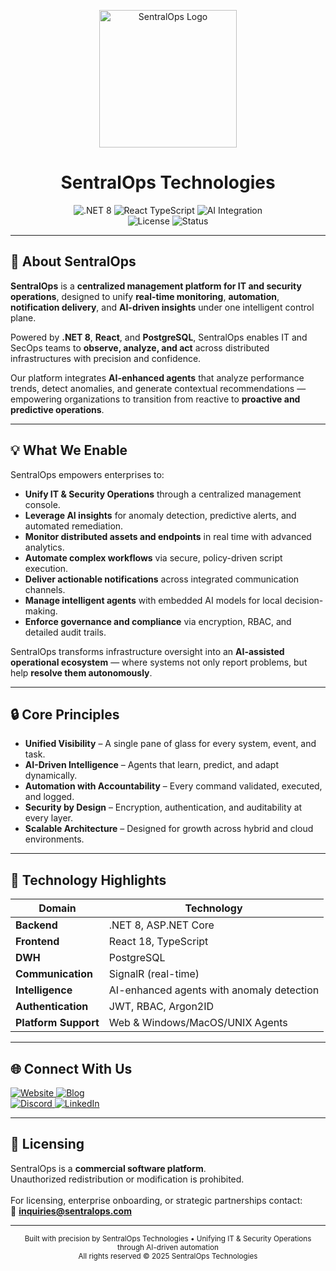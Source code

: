 <p align="center">
  <img src="https://raw.githubusercontent.com/SentralOps/Assets/refs/heads/main/logos/sentral-ops-logo-transparent.png?token=GHSAT0AAAAAADMVQ53CLXRBGVWZSZ6VUZQY2HGLDGA" alt="SentralOps Logo" width="220">
</p>

<h1 align="center">SentralOps Technologies</h1>

<div align="center">

<img src="https://img.shields.io/badge/Platform-.NET%208-blue?style=for-the-badge&logo=dotnet" alt=".NET 8">
<img src="https://img.shields.io/badge/Frontend-React%20TypeScript-61dafb?style=for-the-badge&logo=react&logoColor=white" alt="React TypeScript">
<img src="https://img.shields.io/badge/AI-Integrated%20Insights-8A2BE2?style=for-the-badge&logo=openai" alt="AI Integration"><br>
<img src="https://img.shields.io/badge/License-Commercial-red?style=for-the-badge" alt="License">
<img src="https://img.shields.io/badge/Status-Enterprise%20Ready-brightgreen?style=for-the-badge" alt="Status">

</div>

---

## 🏢 About SentralOps

**SentralOps** is a **centralized management platform for IT and security operations**, designed to unify **real-time monitoring**, **automation**, **notification delivery**, and **AI-driven insights** under one intelligent control plane.  

Powered by **.NET 8**, **React**, and **PostgreSQL**, SentralOps enables IT and SecOps teams to **observe, analyze, and act** across distributed infrastructures with precision and confidence.  

Our platform integrates **AI-enhanced agents** that analyze performance trends, detect anomalies, and generate contextual recommendations — empowering organizations to transition from reactive to **proactive and predictive operations**.

---

## 💡 What We Enable

SentralOps empowers enterprises to:

- **Unify IT & Security Operations** through a centralized management console.  
- **Leverage AI insights** for anomaly detection, predictive alerts, and automated remediation.  
- **Monitor distributed assets and endpoints** in real time with advanced analytics.  
- **Automate complex workflows** via secure, policy-driven script execution.  
- **Deliver actionable notifications** across integrated communication channels.  
- **Manage intelligent agents** with embedded AI models for local decision-making.  
- **Enforce governance and compliance** via encryption, RBAC, and detailed audit trails.  

SentralOps transforms infrastructure oversight into an **AI-assisted operational ecosystem** — where systems not only report problems, but help **resolve them autonomously**.

---

## 🔒 Core Principles

- **Unified Visibility** – A single pane of glass for every system, event, and task.  
- **AI-Driven Intelligence** – Agents that learn, predict, and adapt dynamically.  
- **Automation with Accountability** – Every command validated, executed, and logged.  
- **Security by Design** – Encryption, authentication, and auditability at every layer.  
- **Scalable Architecture** – Designed for growth across hybrid and cloud environments.  

---

## 🧩 Technology Highlights

| Domain | Technology |
|--------|-------------|
| **Backend** | .NET 8, ASP.NET Core |
| **Frontend** | React 18, TypeScript |
| **DWH** | PostgreSQL |
| **Communication** | SignalR (real-time) |
| **Intelligence** | AI-enhanced agents with anomaly detection |
| **Authentication** | JWT, RBAC, Argon2ID |
| **Platform Support** | Web & Windows/MacOS/UNIX Agents |

---

<h2>🌐 Connect With Us</h2>

<p>
  <a href="https://www.sentralops.com" target="_blank">
    <img src="https://img.shields.io/badge/Website-sentralops.com-0A66C2?style=for-the-badge&logo=google-chrome&logoColor=white" alt="Website">
  </a>
  <a href="https://blog.sentralops.com" target="_blank">
    <img src="https://img.shields.io/badge/Blog-blog.sentralops.com-0A66C2?style=for-the-badge&logo=google-chrome&logoColor=white" alt="Blog">
  </a><br>
  <a href="https://discord.gg/sentralops" target="_blank">
    <img src="https://img.shields.io/badge/Discord-Community-5865F2?style=for-the-badge&logo=discord&logoColor=white" alt="Discord">
  </a>
  <a href="https://www.linkedin.com/company/sentralops" target="_blank">
    <img src="https://img.shields.io/badge/LinkedIn-Follow%20Us-0077B5?style=for-the-badge&logo=linkedin&logoColor=white" alt="LinkedIn">
  </a>
</p>

</div>

---

<h2>📜 Licensing</h2>

<p>
  SentralOps is a <strong>commercial software platform</strong>.<br>
  Unauthorized redistribution or modification is prohibited.<br><br>
  For licensing, enterprise onboarding, or strategic partnerships contact:<br>
  📧 <strong><a href="mailto:inquiries@sentralops.io">inquiries@sentralops.com</a></strong>
</p>

---

<p align="center">
  <sub>Built with precision by SentralOps Technologies • Unifying IT &amp; Security Operations through AI-driven automation<br>
  All rights reserved © 2025 SentralOps Technologies</sub>
</p>
